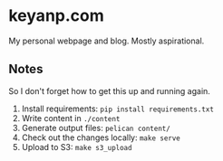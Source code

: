 # keyanp.com

My personal webpage and blog. Mostly aspirational.

## Notes

So I don't forget how to get this up and running again.

1. Install requirements: `pip install requirements.txt`
2. Write content in `./content`
3. Generate output files: `pelican content/`
4. Check out the changes locally: `make serve`
5. Upload to S3: `make s3_upload`
